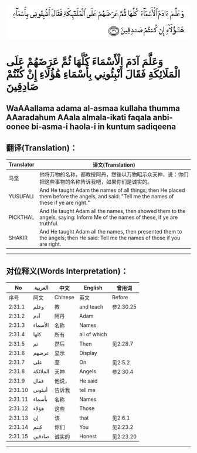 ![002:031](images/002_031.gif)

#  وَعَلَّمَ آدَمَ الْأَسْمَاءَ كُلَّهَا ثُمَّ عَرَضَهُمْ عَلَى الْمَلَائِكَةِ فَقَالَ أَنْبِئُونِي بِأَسْمَاءِ هَٰؤُلَاءِ إِنْ كُنْتُمْ صَادِقِينَ 

## WaAAallama adama al-asmaa kullaha thumma AAaradahum AAala almala-ikati faqala anbi-oonee bi-asma-i haola-i in kuntum sadiqeena

## 翻译(Translation)：

| Translator | 译文(Translation)                                            |
| ---------- | ------------------------------------------------------------ |
| 马坚       | 他将万物的名称，都教授阿丹，然後以万物昭示众天神，说：你们把这些事物的名称告诉我吧，如果你们是诚实的。 |
| YUSUFALI   | And He taught Adam the names of all things; then He placed them before the angels, and said: "Tell me the names of these if ye are right." |
| PICKTHAL   | And He taught Adam all the names, then showed them to the angels, saying: Inform Me of the names of these, if ye are truthful. |
| SHAKIR     | And He taught Adam all the names, then presented them to the angels; then He said: Tell me the names of those if you are right. |

---

## 对位释义(Words Interpretation)：

| No      | العربية  | 中文    | English      | 曾用词    |
| ------- | -------- | ------- | ------------ | --------- |
| 序号    | 阿文     | Chinese | 英文         | Before    |
| 2:31.1  | وعلم     | 教      | and teach    | 参2:30.25 |
| 2:31.2  | آدم      | 阿丹    | Adam         |           |
| 2:31.3  | الأسماء  | 名称    | Names        |           |
| 2:31.4  | كلها     | 所有    | all of which |           |
| 2:31.5  | ثم       | 然后    | Then         | 见2:28.7  |
| 2:31.6  | عرضهم    | 显示    | Display      |           |
| 2:31.7  | على      | 至      | On           | 见2:5.2   |
| 2:31.8  | الملائكة | 天神    | Angels       | 参2:30.4  |
| 2:31.9  | فقال     | 他说，  | He said      |           |
| 2:31.10 | أنبئوني  | 告诉我  | tell me      |           |
| 2:31.11 | بأسماء   | 名称    | Names        |           |
| 2:31.12 | هؤلاء    | 这些    | Those        |           |
| 2:31.13 | إن       | 该      | that         | 见2:6.1   |
| 2:31.14 | كنتم     | 你们    | You          | 见2:23.2  |
| 2:31.15 | صادقين   | 诚实的  | Honest       | 见2:23.20 |

---
